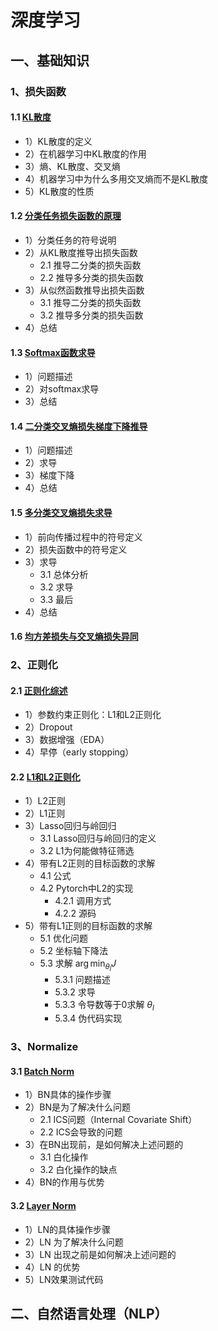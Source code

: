 # 深度学习

## 一、基础知识

### 1、损失函数

#### 1.1 [KL散度](./深度学习/损失函数/KL散度/)

* 1）KL散度的定义
* 2）在机器学习中KL散度的作用
* 3）熵、KL散度、交叉熵
* 4）机器学习中为什么多用交叉熵而不是KL散度
* 5）KL散度的性质

#### 1.2 [分类任务损失函数的原理](./深度学习/损失函数/分类任务损失函数的原理/)

* 1）分类任务的符号说明
* 2）从KL散度推导出损失函数
    * 2.1 推导二分类的损失函数
    * 2.2 推导多分类的损失函数
* 3）从似然函数推导出损失函数
    * 3.1 推导二分类的损失函数
    * 3.2 推导多分类的损失函数
* 4）总结

#### 1.3 [Softmax函数求导](./深度学习/损失函数/Softmax函数求导/)

* 1）问题描述
* 2）对softmax求导
* 3）总结

#### 1.4 [二分类交叉熵损失梯度下降推导](./深度学习/损失函数/二分类交叉熵损失梯度下降推导/)

* 1）问题描述
* 2）求导
* 3）梯度下降
* 4）总结

#### 1.5 [多分类交叉熵损失求导](./深度学习/损失函数/多分类交叉熵损失求导/)

* 1）前向传播过程中的符号定义
* 2）损失函数中的符号定义
* 3）求导
    * 3.1 总体分析
    * 3.2 求导
    * 3.3 最后
* 4）总结

#### 1.6 [均方差损失与交叉熵损失异同]()

### 2、正则化

#### 2.1 [正则化综述](./深度学习/正则化/正则化综述/)

* 1）参数约束正则化：L1和L2正则化
* 2）Dropout
* 3）数据增强（EDA）
* 4）早停（early stopping）

#### 2.2 [L1和L2正则化](./深度学习/正则化/L1和L2正则化/)

* 1）L2正则
* 2）L1正则
* 3）Lasso回归与岭回归
    * 3.1 Lasso回归与岭回归的定义
    * 3.2 L1为何能做特征筛选
* 4）带有L2正则的目标函数的求解
    * 4.1 公式
    * 4.2 Pytorch中L2的实现
        * 4.2.1 调用方式
        * 4.2.2 源码
* 5）带有L1正则的目标函数的求解
    * 5.1 优化问题
    * 5.2 坐标轴下降法
    * 5.3 求解 $\arg \min_{\theta_l} J$
        * 5.3.1 问题描述
        * 5.3.2 求导
        * 5.3.3 令导数等于0求解 $\theta_l$
        * 5.3.4 伪代码实现

### 3、Normalize

#### 3.1 [Batch Norm](./深度学习/Normalize/batch_normalize/)

* 1）BN具体的操作步骤
* 2）BN是为了解决什么问题
    * 2.1 ICS问题（Internal Covariate Shift）
    * 2.2 ICS会导致的问题
* 3）在BN出现前，是如何解决上述问题的
    * 3.1 白化操作
    * 3.2 白化操作的缺点
* 4）BN的作用与优势

#### 3.2 [Layer Norm](./深度学习/Normalize/layer_normalize/)

* 1）LN的具体操作步骤
* 2）LN 为了解决什么问题
* 3）LN 出现之前是如何解决上述问题的
* 4）LN 的优势
* 5）LN效果测试代码

## 二、自然语言处理（NLP）

